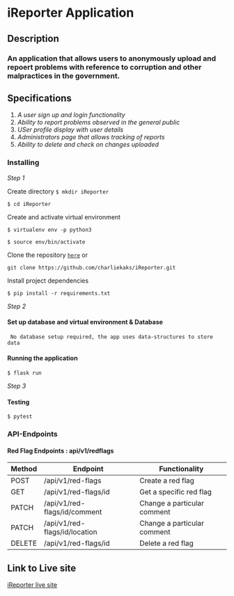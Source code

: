 # iReporter Application

## Description
### An application that allows users to anonymously upload and repoert problems with reference to corruption and other malpractices in the government. 

## Specifications
1. _A user sign up and login functionality_
2. _Ability to report problems observed in the general public_
3. _USer profile display with user details_
4. _Administrators page that allows tracking of reports_
5. _Ability to delete and check on changes uploaded_

### Installing

*Step 1*

Create directory
```$ mkdir iReporter```

```$ cd iReporter```

Create and activate virtual environment

```$ virtualenv env -p python3```


```$ source env/bin/activate ```

Clone the repository [```here```](https://github.com/charliekaks/iReporter.git) or 

``` git clone https://github.com/charliekaks/iReporter.git ```

Install project dependencies 


```$ pip install -r requirements.txt```


*Step 2* 

#### Set up database and virtual environment & Database 

``` No database setup required, the app uses data-structures to store data```


#### Running the application

```$ flask run``` 

*Step 3*

#### Testing

```$ pytest```

### API-Endpoints

#### Red Flag Endpoints : api/v1/redflags

Method | Endpoint | Functionality
--- | --- | ---
POST | /api/v1/red-flags | Create a red flag
GET | /api/v1/red-flags/id | Get a specific red flag
PATCH| /api/v1/red-flags/id/comment | Change a particular comment
PATCH | /api/v1/red-flags/id/location | Change a particular comment
DELETE | /api/v1/red-flags/id | Delete a red flag


## Link to Live site
[iReporter live site]()